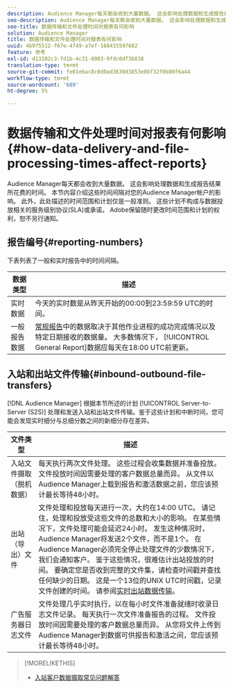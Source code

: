 ```yaml
---
description: Audience Manager每天都会收到大量数据。 这会影响处理数据和生成报告结果所花费的时间。 本节内容介绍这些时间间隔对您的Audience Manager帐户的影响。 此外，此处描述的时间范围和计划仅是一般准则。 这些计划不构成与数据投放相关的服务级别协议(SLA)或承诺。 Adobe保留随时更改时间范围和计划的权利，恕不另行通知。
seo-description: Audience Manager每天都会收到大量数据。 这会影响处理数据和生成报告结果所花费的时间。 本节内容介绍这些时间间隔对您的Audience Manager帐户的影响。 此外，此处描述的时间范围和计划仅是一般准则。 这些计划不构成与数据投放相关的服务级别协议(SLA)或承诺。 Adobe保留随时更改时间范围和计划的权利，恕不另行通知。
seo-title: 数据传输和文件处理时间对报表有何影响
solution: Audience Manager
title: 数据传输和文件处理时间对报表有何影响
uuid: 4b975512-f67e-4749-a7ef-168415597682
feature: 参考
exl-id: d13102c3-fd1b-4c31-8003-9fdc0df36838
translation-type: tm+mt
source-git-commit: fe01ebac8c0d0ad3630d3853e0bf32f0b00f6a44
workflow-type: tm+mt
source-wordcount: '689'
ht-degree: 5%

---
```


# 数据传输和文件处理时间对报表有何影响{#how-data-delivery-and-file-processing-times-affect-reports}

Audience Manager每天都会收到大量数据。 这会影响处理数据和生成报告结果所花费的时间。 本节内容介绍这些时间间隔对您的Audience Manager帐户的影响。 此外，此处描述的时间范围和计划仅是一般准则。 这些计划不构成与数据投放相关的服务级别协议(SLA)或承诺。 Adobe保留随时更改时间范围和计划的权利，恕不另行通知。

## 报告编号{#reporting-numbers}

<!-- 

c_reporting_file_transfer_timeframe.xml

 -->

下表列表了一般和实时报告中的时间间隔。


| 数据类型 | 描述 |
|---|---|
| 实时数据 | 今天的实时数是从昨天开始的00:00到23:59:59 UTC的时间。 |
| 一般报告数据 | [常规报告](../reporting/general-reports.md#general-reports-overview)中的数据取决于其他作业进程的成功完成情况以及特定日期接收的数据量。 大多数情况下， [!UICONTROL General Report]数据应每天在18:00 UTC前更新。 |

## 入站和出站文件传输{#inbound-outbound-file-transfers}

[!DNL Audience Manager] 根据本节所述的计划 [!UICONTROL Server-to-Server (S2S)] 处理和发送入站和出站文件传输。鉴于这些计划和中断时间，您可能会发现实时细分与总细分数之间的新细分存在差异。

| 文件类型 | 描述 |
|---|---|
| 入站文件摄取（脱机数据） | 每天执行两次文件处理。 这些过程会收集数据并准备投放。 文件投放时间因需要处理的客户数据总量而异。 从文件以Audience Manager上载到报告和激活数据之前，您应该预计最长等待48小时。 |
| 出站（导出）文件 | 文件处理和投放每天进行一次，大约在14:00 UTC。 请记住，处理和投放受这些文件的总数和大小的影响。 在某些情况下，文件处理可能会延迟24小时。 发生这种情况时，Audience Manager将发送2个文件，而不是1个。 在Audience Manager必须完全停止处理文件的少数情况下，我们会通知客户。 鉴于这些情况，很难估计出站投放的时间。 要确定您是否收到完整的文件集，请检查时间戳并查找任何缺少的日期。 这是一个13位的UNIX UTC时间戳，记录文件创建的时间。 请参阅[实时出站数据传输](../integration/receiving-audience-data/real-time-outbound-transfers/real-time-outbound-transfers.md)。 |
| 广告服务器日志文件 | 文件处理几乎实时执行，以在每小时文件准备就绪时收录日志文件记录。 每天执行一次文件准备报告的过程。 文件投放时间因需要处理的客户数据总量而异。 从您将文件上传到Audience Manager到数据可供报告和激活之间，您应该预计最长等待48小时。 |

>[!MORELIKETHIS]
>
>* [入站客户数据摄取常见问题解答](../faq/faq-inbound-data-ingestion.md)


